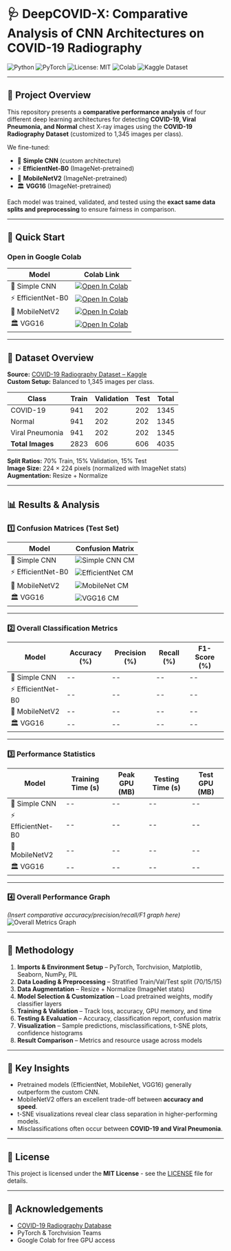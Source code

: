 # 🩺 DeepCOVID-X: Comparative Analysis of CNN Architectures on COVID-19 Radiography

![Python](https://img.shields.io/badge/Python-3.9%2B-blue?logo=python&logoColor=white)
![PyTorch](https://img.shields.io/badge/PyTorch-1.12+-ee4c2c?logo=pytorch&logoColor=white)
![License: MIT](https://img.shields.io/badge/License-MIT-green.svg)
![Colab](https://img.shields.io/badge/Run%20on-Colab-orange?logo=googlecolab)
![Kaggle Dataset](https://img.shields.io/badge/Dataset-Kaggle-blue?logo=kaggle)

---

## 📖 Project Overview
This repository presents a **comparative performance analysis** of four different deep learning architectures for detecting **COVID-19, Viral Pneumonia, and Normal** chest X-ray images using the **COVID-19 Radiography Dataset** (customized to 1,345 images per class).

We fine-tuned:
- 🧠 **Simple CNN** (custom architecture)
- ⚡ **EfficientNet-B0** (ImageNet-pretrained)
- 📱 **MobileNetV2** (ImageNet-pretrained)
- 🏛 **VGG16** (ImageNet-pretrained)

Each model was trained, validated, and tested using the **exact same data splits and preprocessing** to ensure fairness in comparison.

---

## 🚀 Quick Start

### Open in Google Colab

| Model | Colab Link |
|-------|------------|
| 🧠 Simple CNN | [![Open In Colab](https://colab.research.google.com/assets/colab-badge.svg)](https://colab.research.google.com/github/HussamUmer/Vision4Healthcare/blob/main/DeepCovid_X/Colab%20Notebooks/CNN_Covid_Radiography.ipynb) |
| ⚡ EfficientNet-B0 | [![Open In Colab](https://colab.research.google.com/assets/colab-badge.svg)](https://colab.research.google.com/github/HussamUmer/Vision4Healthcare/blob/main/DeepCovid_X/Colab%20Notebooks/EfficientNet_Covid_Radiography.ipynb) |
| 📱 MobileNetV2 | [![Open In Colab](https://colab.research.google.com/assets/colab-badge.svg)](https://colab.research.google.com/github/HussamUmer/Vision4Healthcare/blob/main/DeepCovid_X/Colab%20Notebooks/MobileNet_Covid_Radiography.ipynb) |
| 🏛 VGG16 | [![Open In Colab](https://colab.research.google.com/assets/colab-badge.svg)](https://colab.research.google.com/github/HussamUmer/Vision4Healthcare/blob/main/DeepCovid_X/Colab%20Notebooks/VGG16_Covid_Radiography.ipynb) |

---

## 📂 Dataset Overview

**Source:** [COVID-19 Radiography Dataset – Kaggle](https://www.kaggle.com/tawsifurrahman/covid19-radiography-database)  
**Custom Setup:** Balanced to 1,345 images per class.

| Class            | Train | Validation | Test | Total |
|------------------|-------|------------|------|-------|
| COVID-19         | 941   | 202        | 202  | 1345  |
| Normal           | 941   | 202        | 202  | 1345  |
| Viral Pneumonia  | 941   | 202        | 202  | 1345  |
| **Total Images** | 2823  | 606        | 606  | 4035  |

**Split Ratios:** 70% Train, 15% Validation, 15% Test  
**Image Size:** 224 × 224 pixels (normalized with ImageNet stats)  
**Augmentation:** Resize + Normalize

---

## 📊 Results & Analysis

### 1️⃣ Confusion Matrices (Test Set)

| Model | Confusion Matrix |
|-------|------------------|
| 🧠 Simple CNN | ![Simple CNN CM](path/to/simplecnn_cm.png) |
| ⚡ EfficientNet-B0 | ![EfficientNet CM](path/to/efficientnet_cm.png) |
| 📱 MobileNetV2 | ![MobileNet CM](path/to/mobilenet_cm.png) |
| 🏛 VGG16 | ![VGG16 CM](path/to/vgg16_cm.png) |

---

### 2️⃣ Overall Classification Metrics

| Model | Accuracy (%) | Precision (%) | Recall (%) | F1-Score (%) |
|-------|--------------|---------------|------------|--------------|
| 🧠 Simple CNN | -- | -- | -- | -- |
| ⚡ EfficientNet-B0 | -- | -- | -- | -- |
| 📱 MobileNetV2 | -- | -- | -- | -- |
| 🏛 VGG16 | -- | -- | -- | -- |

---

### 3️⃣ Performance Statistics

| Model | Training Time (s) | Peak GPU (MB) | Testing Time (s) | Test GPU (MB) |
|-------|-------------------|---------------|------------------|---------------|
| 🧠 Simple CNN | -- | -- | -- | -- |
| ⚡ EfficientNet-B0 | -- | -- | -- | -- |
| 📱 MobileNetV2 | -- | -- | -- | -- |
| 🏛 VGG16 | -- | -- | -- | -- |

---

### 4️⃣ Overall Performance Graph

*(Insert comparative accuracy/precision/recall/F1 graph here)*  
![Overall Metrics Graph](path/to/overall_graph.png)

---

## 📜 Methodology

1. **Imports & Environment Setup** – PyTorch, Torchvision, Matplotlib, Seaborn, NumPy, PIL  
2. **Data Loading & Preprocessing** – Stratified Train/Val/Test split (70/15/15)  
3. **Data Augmentation** – Resize + Normalize (ImageNet stats)  
4. **Model Selection & Customization** – Load pretrained weights, modify classifier layers  
5. **Training & Validation** – Track loss, accuracy, GPU memory, and time  
6. **Testing & Evaluation** – Accuracy, classification report, confusion matrix  
7. **Visualization** – Sample predictions, misclassifications, t-SNE plots, confidence histograms  
8. **Result Comparison** – Metrics and resource usage across models

---

## 📌 Key Insights
- Pretrained models (EfficientNet, MobileNet, VGG16) generally outperform the custom CNN.
- MobileNetV2 offers an excellent trade-off between **accuracy and speed**.
- t-SNE visualizations reveal clear class separation in higher-performing models.
- Misclassifications often occur between **COVID-19 and Viral Pneumonia**.

---

## 📜 License
This project is licensed under the **MIT License** - see the [LICENSE](LICENSE) file for details.

---

## 🙌 Acknowledgements
- [COVID-19 Radiography Database](https://www.kaggle.com/tawsifurrahman/covid19-radiography-database)  
- PyTorch & Torchvision Teams  
- Google Colab for free GPU access



